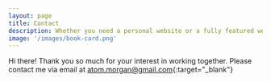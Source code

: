 ```yaml
---
layout: page
title: Contact
description: Whether you need a personal website or a fully featured web app, I can help you meet your business needs.
image: '/images/book-card.png'
---
```


Hi there! Thank you so much for your interest in working together. Please contact me via email at [atom.morgan@gmail.com](mailto:badhruddouza@gmail.com){:target="_blank"} 
<!-- or [click here](https://calendly.com/atom-morgan){:target="_blank"} to set up a call. -->

<!-- <div class="gallery-box">
  <div class="gallery">
    <img src="/images/me.jpg" alt="Project">
    <img src="/images/project-8.jpg" alt="Project">
    <img src="/images/project-6.jpg" alt="Project">
  </div>
  <em>Gallery / <a href="https://unsplash.com/" target="_blank">Unsplash</a></em>
</div> -->
